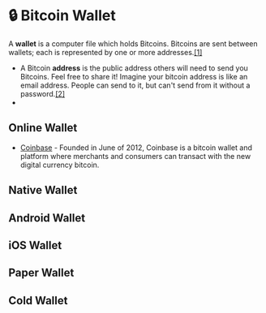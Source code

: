 :lock: Bitcoin Wallet
==============
A __wallet__ is a computer file which holds Bitcoins. Bitcoins are sent between wallets; each is represented by one or more addresses.[[1]](trybtc.com)

* A Bitcoin __address__ is the public address others will need to send you Bitcoins. Feel free to share it! Imagine your bitcoin address is like an email address. People can send to it, but can't send from it without a password.[[2]](trybtc.com)
* 


Online Wallet
----------
* [Coinbase](https://coinbase.com/) - Founded in June of 2012, Coinbase is a bitcoin wallet and platform where merchants and consumers can transact with the new digital currency bitcoin.

Native Wallet
-------------

Android Wallet
--------------

iOS Wallet
----------

Paper Wallet
------------

Cold Wallet
-----------
